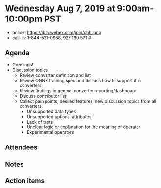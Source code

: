 # Wednesday Aug 7, 2019 at 9:00am-10:00pm PST
* online: https://ibm.webex.com/join/chhuang
* call-in: 1-844-531-0958, 927 169 571 #

## Agenda
* Greetings! 
* Discussion topics
    * Review converter definition and list
    * Review ONNX training spec and discuss how to support it in converters
    * Review findings in general converter reporting/dashboard 
    * Discuss contributor list
    * Collect pain points, desired features, new discussion topics from all converters
        * Unsupported data types
        * Unsupported optional attributes
        * Lack of tests
        * Unclear logic or explanation for the meaning of operator
        * Experimental operators

## Attendees 

## Notes

## Action items
